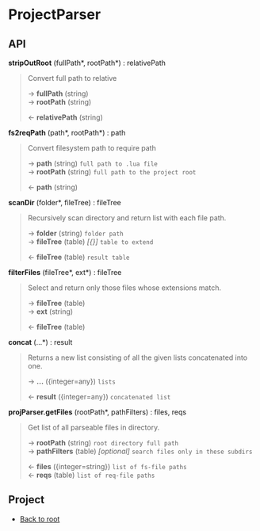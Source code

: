 # ProjectParser



## API

**stripOutRoot** (fullPath\*, rootPath\*) : relativePath  

> Convert full path to relative  
>
> &rarr; **fullPath** (string)  
> &rarr; **rootPath** (string)  
>
> &larr; **relativePath** (string)  

**fs2reqPath** (path\*, rootPath\*) : path  

> Convert filesystem path to require path  
>
> &rarr; **path** (string) `full path to .lua file`  
> &rarr; **rootPath** (string) `full path to the project root`  
>
> &larr; **path** (string)  

**scanDir** (folder\*, fileTree) : fileTree  

> Recursively scan directory and return list with each file path.  
>
> &rarr; **folder** (string) `folder path`  
> &rarr; **fileTree** (table) *[{}]* `table to extend`  
>
> &larr; **fileTree** (table) `result table`  

**filterFiles** (fileTree\*, ext\*) : fileTree  

> Select and return only those files whose extensions match.  
>
> &rarr; **fileTree** (table)  
> &rarr; **ext** (string)  
>
> &larr; **fileTree** (table)  

**concat** (...\*) : result  

> Returns a new list consisting of all the given lists concatenated into one.  
>
> &rarr; **...** ({integer=any}) `lists`  
>
> &larr; **result** ({integer=any}) `concatenated list`  

**projParser.getFiles** (rootPath\*, pathFilters) : files, reqs  

> Get list of all parseable files in directory.  
>
> &rarr; **rootPath** (string) `root directory full path`  
> &rarr; **pathFilters** (table) *[optional]* `search files only in these subdirs`  
>
> &larr; **files** ({integer=string}) `list of fs-file paths`  
> &larr; **reqs** (table) `list of req-file paths`  

## Project

+ [Back to root](README.md)
